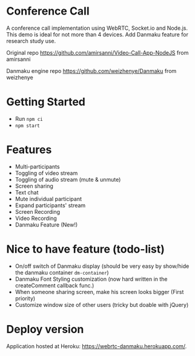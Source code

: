# Conference Call
A conference call implementation using WebRTC, Socket.io and Node.js. This demo is ideal for not more than 4 devices. 
Add Danmaku feature for research study use.

Original repo https://github.com/amirsanni/Video-Call-App-NodeJS from amirsanni

Danmaku engine repo https://github.com/weizhenye/Danmaku from weizhenye


# Getting Started
- Run `npm ci`
- `npm start`


# Features
- Multi-participants
- Toggling of video stream
- Toggling of audio stream (mute & unmute)
- Screen sharing
- Text chat
- Mute individual participant
- Expand participants' stream
- Screen Recording
- Video Recording
- Danmaku Feature (New!)

# Nice to have feature (todo-list)
- On/off switch of Danmaku display (should be very easy by show/hide the danmaku container `dm-container`)
- Danmaku Font Styling customization (now hard written in the createComment callback func.)
- When someone sharing screen, make his screen looks bigger (First priority)
- Customize window size of other users (tricky but doable with jQuery)

 
# Deploy version
Application hosted at Heroku: https://webrtc-danmaku.herokuapp.com/.
